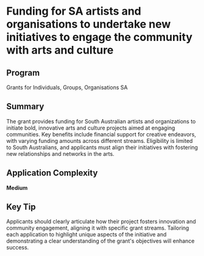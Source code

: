# Funding for SA artists and organisations to undertake new initiatives to engage the community with arts and culture
  
## Program
Grants for Individuals, Groups, Organisations SA

## Summary
The grant provides funding for South Australian artists and organizations to initiate bold, innovative arts and culture projects aimed at engaging communities. Key benefits include financial support for creative endeavors, with varying funding amounts across different streams. Eligibility is limited to South Australians, and applicants must align their initiatives with fostering new relationships and networks in the arts.

## Application Complexity
**Medium**

## Key Tip
Applicants should clearly articulate how their project fosters innovation and community engagement, aligning it with specific grant streams. Tailoring each application to highlight unique aspects of the initiative and demonstrating a clear understanding of the grant's objectives will enhance success.
